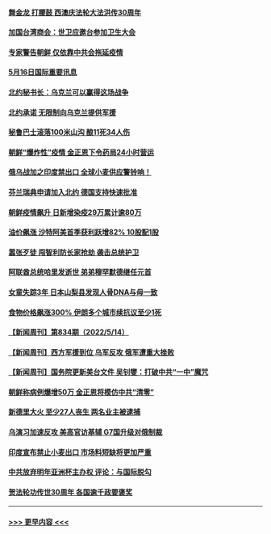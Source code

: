 #### [舞金龙 打腰鼓 西澳庆法轮大法洪传30周年](../pages/prog202/a103430331.md?t=05170151) 
#### [加国台湾商会：世卫应邀台参加卫生大会](../pages/prog202/a103430323.md?t=05170151) 
#### [专家警告朝鲜 仅依靠中共会拖延疫情](../pages/prog202/a103430250.md?t=05170151) 
#### [5月16日国际重要讯息](../pages/prog202/a103430309.md?t=05170151) 
#### [北约秘书长：乌克兰可以赢得这场战争](../pages/prog202/a103430258.md?t=05170151) 
#### [北约承诺 无限制向乌克兰提供军援](../pages/prog202/a103430174.md?t=05170151) 
#### [秘鲁巴士滚落100米山沟 酿11死34人伤](../pages/prog202/a103430119.md?t=05170151) 
#### [朝鲜“爆炸性”疫情 金正恩下令药局24小时营运](../pages/prog202/a103430017.md?t=05170151) 
#### [俄乌战加之印度禁出口 全球小麦供应警铃响！](../pages/prog202/a103429760.md?t=05170151) 
#### [芬兰瑞典申请加入北约 德国支持快速批准](../pages/prog202/a103429756.md?t=05170151) 
#### [朝鲜疫情飙升 日新增染疫29万累计逾80万](../pages/prog202/a103429679.md?t=05170151) 
#### [油价飙涨 沙特阿美首季获利跃增82% 10股配1股](../pages/prog202/a103429625.md?t=05170151) 
#### [嚣张歹徒 闯智利防长家抢劫 袭击总统护卫](../pages/prog202/a103429586.md?t=05170151) 
#### [阿联酋总统哈里发逝世 弟弟穆罕默德继任元首](../pages/prog202/a103429409.md?t=05170151) 
#### [女童失踪3年 日本山梨县发现人骨DNA与母一致](../pages/prog202/a103429110.md?t=05170151) 
#### [食物价格飙涨300% 伊朗多个城市续抗议至少1死](../pages/prog202/a103429086.md?t=05170151) 
#### [【新闻周刊】第834期（2022/5/14）](../pages/prog202/a103428898.md?t=05170151) 
#### [【新闻周刊】西方军援到位 乌军反攻 俄军遭重大挫败](../pages/prog202/a103428889.md?t=05170151) 
#### [【新闻周刊】国务院更新美台文件 吴钊燮：打破中共“一中”魔咒](../pages/prog202/a103428885.md?t=05170151) 
#### [朝鲜称病例爆增50万 金正恩将模仿中共“清零”](../pages/prog202/a103428794.md?t=05170151) 
#### [新德里大火 至少27人丧生 两名业主被逮捕](../pages/prog202/a103428792.md?t=05170151) 
#### [乌演习加速反攻 美高官访基辅 G7国升级对俄制裁](../pages/prog202/a103428788.md?t=05170151) 
#### [印度宣布禁止小麦出口 市场料短缺将更加严重](../pages/prog202/a103428629.md?t=05170151) 
#### [中共放弃明年亚洲杯主办权 评论：与国际脱勾](../pages/prog202/a103428754.md?t=05170151) 
#### [贺法轮功传世30周年 各国逾千政要褒奖](../pages/prog202/a103428752.md?t=05170151) 

----
#### [ >>> 更早内容 <<< ](../indexes/prog202-earlier.md)
